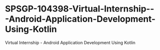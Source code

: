 # SPSGP-104398-Virtual-Internship---Android-Application-Development-Using-Kotlin
Virtual Internship - Android Application Development Using Kotlin
